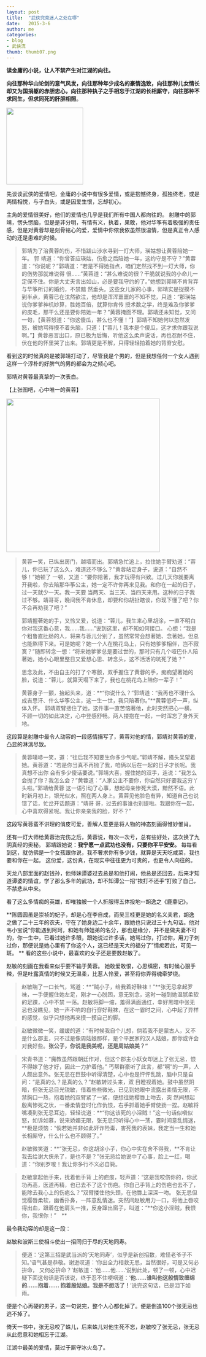 ```yaml
---
layout: post
title:  "武侠究竟迷人之处在哪"
date:   2015-3-6
author: me
categories: 
- blog
- 武侠流
thumb: thumb07.png
---
```


**读金庸的小说，让人不禁产生对江湖的向往。**

**向往那种华山论剑的意气风发，向往那种年少成名的豪情逸致，向往那种儿女情长却又为国捐躯的赤胆忠心，向往那种执子之手相忘于江湖的长相厮守，向往那种不求同生，但求同死的肝胆相照**。


<img src="http://pic2.zhimg.com/02e1b017633c70071ac3fc6d015603e5_b.jpg" style="width:200px;height=248px">

<!--more-->
先谈谈武侠的爱情吧，金庸的小说中有很多爱情，或是抱憾终身，孤独终老，或是两情相悦，与子白头，或是因爱生恨，忘却初心。

主角的爱情很美好，他们的爱情也几乎是我们所有中国人都向往的。
射雕中的郭靖，愣头愣脑，但是是非分明，有情有义，执着，果敢，他对华筝有着极强的责任感，但是对黄蓉却是刻骨铭心的爱，爱情中你侬我侬虽然很温情，但是真正令人感动的还是患难的时候。

> 郭靖为了治黄蓉的伤，不惜跋山涉水寻到一灯大师，瑛姑想让黄蓉陪她一年。
> 郭 靖道：“你曾答应瑛姑，伤愈之后陪她一年，这约守是不守？”黄蓉道：“你说呢？”郭靖道：“若是不得她指点，咱们定然找不到一灯大师，你的伤势那就难说得 很……”黄蓉道：“甚么难说的很？干脆就说我的小命儿一定保不住。你是大丈夫言出如山，必是要我守约的了。”她想到郭靖不肯背弃与华筝所订的婚约，不禁黯 然垂头。这些女儿家的心事，郭靖实是捉摸不到半点，黄蓉已在泫然欲泣，他却是浑浑噩噩的不知不觉，只道：“那瑛姑说你爹爹神机妙算，胜她百倍，就算你肯传 授术数之学，终是难及你爹爹的皮毛，那干么还是要你陪她一年？”黄蓉掩面不理。郭靖还未知觉，又问一句，【黄蓉怒道：“你这傻瓜，甚么也不懂！”】郭靖不知她何以忽然发怒，被她骂得摸不着头脑，只道：【“蓉儿！我本是个傻瓜，这才求你跟我说啊。”】黄蓉恶言出口，原已极为后悔，听他这么柔声说话，再也忍耐不住，伏在他的怀里哭了出来。郭靖更是不解，只得轻轻拍着她的背脊安慰。

看到这的时候真的是被郭靖打动了，尽管我是个男的，但是我想任何一个女人遇到这样一个淳朴的好脾气的男的都会为之倾心吧。

郭靖对黄蓉最真挚的一次表白。

 【上张图吧，心中唯一的黄蓉】

<img src="http://pic3.zhimg.com/1730c8334180cd820dfadb222577b5de_r.jpg" style="width:400px;height=248px">


> 黄蓉一笑，已纵出房门，越墙而出。郭靖急忙追上，拉住她手臂劝道：“蓉儿，你已玩了这么久，难道还不够么？”黄蓉站定身子，说道：“自然不够！”她顿了 一顿，又道：“要你陪著，我才玩得有兴致。过几天你就要离开我啦，你去陪那华筝公主，她一定不许你再来见我。和你在一起的日子，过一天就少一天。我一天要 当两天、当三天、当四天来用。这种的日子我过不够。靖哥哥，晚间我不肯休息，却要和你胡扯瞎谈，你现下懂了吧？你不会再劝我了吧？”
> 
> 郭靖握著她的手，又怜又爱，说道：“蓉儿，我生来心里胡涂，一直不明白你对我这番心意，我……我……”说到这里，却不知如何接口。
> 心想：“我是个粗鲁直肚肠的人，将来与蓉儿分别了，虽然常常会想著她、念著她，但总也能熬得下来。可是她呢？她一个人在桃花岛上，只有她爹爹相伴，岂不寂 寞？”随即转念一想：“将来她爹爹总是要过世的，那时只有几个哑巴仆人陪著她，她小心眼里整日又爱想心思、转念头，这不活活的坑死了她？”
> 
> 思念及此，不由自主的打了个寒颤，双手握住了黄蓉的手，痴痴望著她的脸，说道：“蓉儿，就算天塌下来了，我也在桃花岛上陪你一辈子！”
> 
> 黄蓉身子一颤，抬起头来，道：**“你说什么？”郭靖道：“我再也不理什么成吉思汗、什么华筝公主，这一生一世，我只陪著你。”**黄蓉低呼一声，纵体入怀。 郭靖双臂搂住了她，这件事一直苦恼著他，此时突然把心一横，不顾一切的如此决定，心中登感舒畅。两人搂抱在一起，一时浑忘了身外天地。
> 
> 

这段算是射雕中最令人动容的一段感情描写了，黄蓉对他的情，郭靖对黄蓉的爱，凸显的淋漓尽致。

> 黄蓉噗哧一笑，道：“往后我不知要生你多少气呢。”郭靖不解，搔头呆望着她。黄蓉道：“若是你当真不再抛了我，咱俩以后在一起的日子才长呢。我真想不出你 会有多少傻话要说。”郭靖大喜，握住她的双手，连说：“我怎么会抛了你？我怎么会？”黄蓉道：“人家公主不要你，你自然只好要我这穷丫头啦。”郭靖给黄蓉 这一语引动了心事，想起母亲惨死大漠，黯然不语。此时新月初上，银光似水，照在两人身上。黄蓉见他脸色有异，知道自己也说错了话，忙岔开话题道：“靖哥 哥，过去的事谁也别提啦。我跟你在一起，心中喜欢得紧呢。我让你亲亲我的脸，好不？”

这段写黄蓉蛮不讲理的俏皮可爱，善解人意更是将人物的神态刻画得惟妙惟肖。

还有一灯大师给黄蓉治完伤之后，黄蓉说，每次一次亏，总有些好处，这次换了九阴真经的奥秘。
郭靖跟她说：**我宁愿一点武功也没有，只要你平平安安。**
每每看到这，就仿佛是一个女孩跟你说，我不奢求你有多少钱，就算是天天吃咸菜，我也要和你在一起。
这份爱，这份真，在现实中往往更为可贵的，也更令人向往的。

天龙八部里面的赵钱孙，他师妹谭婆过去总是和他打闹，他总是还回去，后来才知道谭婆的情谊，学了那么多年的武功，却不知谭公一招“挨打不还手”打败了自己，不禁悲从中来。

看了这么多情痴的英雄，却唯独被一个人折服得五体投地--胡逸之《鹿鼎记》。

**陈圆圆虽是崇祯的妃子，却是心在李自成，而吴三桂更是她的名义夫君，胡逸之做了二十三年的农夫，守在了她身边二十余年，跟她也只说过三十九句话。他对韦小宝说“你能遇到阿珂，和她有师姐弟的名分，那也是缘分，并不是做夫妻不可的，你一生中，已看过她许多眼，跟她说过许多话，她骂过你，打过你，用刀子刺过你，那便说是她心里有了你这个人，这已经是天大的福分了”情痴若此，可见一斑。
**
看的这些小说中，最喜欢的女子还是要数赵敏了。

赵敏的刻画在我看来似乎要不输于黄蓉。
她敢爱敢恨，心思缜密，有时候心狠手辣，但是吐露真情的时候又无温柔，比惹人怜爱，甚至将你弄得魂牵梦绕。

> 赵敏喘了一口长气，骂道：**“贼小子，给我着好鞋袜！”**张无忌拿起罗袜，一手便握住她左足，刚才一心脱困，意无别念，这时一碰到她温腻柔软的足踝，心中不禁 一荡。赵敏将脚一缩，羞得满面通红，幸好黑暗中张无忌也没瞧见，她一声不响的自行穿好鞋袜，在这一霎时之间，心中起了异样的感觉，似乎只想他再来摸一摸自己的脚。

> 赵敏微微一笑，缓缓的道：“有时候我自个儿想，倘若我不是蒙古人，又不是什么郡主，只不过是像周姑娘那样，是个平民家的汉人姑娘，那你或许会对我好些。**张公子，你说是我美呢，还是周姑娘美？”**


> 宋青书道：“魔教虽然跟朝廷作对，但这个郡主小妖女却迷上了张无忌，恨不得嫁了他才好，因此一力护着他。” 丐帮群豪听了此言，都“啊”的一声，人人颇出意外。张无忌在巨鼓中听得清楚，心中也是怦怦乱跳，脑中只是自问：“是真的么？是真的么？”赵敏转过头来，双 目瞪视着她。鼓中虽然阴暗，但张无忌目光锐敏，借着些些微光，已见到她眼中流露出柔情无限，不禁胸口一热，抱着她的双臂紧了一紧，便想往她樱唇上吻去，突 然间想起殷离惨死之状，一番柔情登时化作仇恨，右手抓着她手臂使劲一捏。赵敏将嘴凑到张无忌耳边，轻轻说道：**“你这该死的小淫贼！”这一句话似嗔似怒，如诉如慕，说来娇媚无限，张无忌只听得心中一荡，霎时间意乱情迷，**极是烦恼：“倘若她并非如此奸诈险毒，害死我的表妹，我定当一生和她长相厮守，什么什么也不顾得了。”
> 
> 赵敏微笑道：**“张无忌，你这胡涂小子，你心中实在舍不得我，**不肯让我去给谢大侠杀了，是也不是？”张无忌给她说中了心事，脸上一红，喝道：“你别罗唆！我让你多行不义必自毙。

> 赵敏拿起他手来，抚着他手背 上的疤痕，轻声道：“这是我咬伤你的，你武功再高，医道再精，也已去不了这个伤疤。你自己手背上的伤疤也去不了，能除去我心上的伤疤么？”双臂搂住他头颈，在他唇上深深一吻。
> 张无忌但觉樱唇柔软，幽香扑鼻，一阵意乱情迷。突然间赵敏用力一口，将他上唇咬得出血，跟着在他肩头一推，反身蹿出窗子，叫道：“**你这小淫贼，我恨你，我恨你！”　**



最令我动容的却是这一段：

赵敏和波斯三使相斗使出一招同归于尽的天地同寿。
> 便道：‘这第三招是武当派的‘天地同寿’，似乎是新创招数，难怪老爷子不知。’语气甚是恭敬。谢逊叹道：‘你出全力相救无忌，当然很好，可是又何必拚命， 又何必拚命？’赵敏道：‘他……他……’说到此处，顿了一顿，心中迟疑下面这句话是否该说，终于忍不住哽咽道：‘**他……谁叫他这般情致缠绵的……抱着…… 抱着殷姑娘。我是不想活了！**’说完这句话，已是泪下如雨。

便是个心再硬的男子，这一句说完，整个人心都化掉了。便是倒追100个张无忌也逃不掉了。

倚天一书中，张无忌咬了蛛儿，后来蛛儿对他生死不忘，赵敏咬了张无忌，张无忌从此愿意和她相忘于江湖。

江湖中最美的爱情，莫过于厮守冰火岛了。







　

